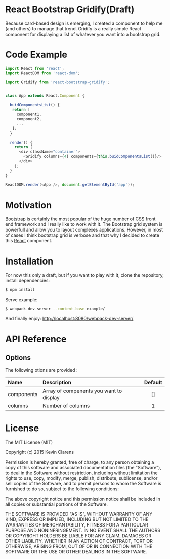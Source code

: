 # React Bootstrap Gridify(Draft)

Because card-based design is emerging, I created a component to help me (and others) to manage that trend. Gridify is a really simple React component for displaying a list of whatever you want into a bootstrap grid.

# Code Example

```javascript
import React from 'react';
import ReactDOM from 'react-dom';

import Gridify from 'react-bootstrap-gridify';


class App extends React.Component {

  buidComponentsList() {
   return [
     component1,
     component2,
     ...
   ];
  }

  render() {
    return (
      <div className="container">
        <Gridify columns={4} components={this.buidComponentsList()}/>
      </div>
    );
  }
}

ReactDOM.render(<App />, document.getElementById('app'));
```

# Motivation

[Bootstrap](http://getbootstrap.com/) is certainly the most popular of the huge number of CSS front end framework and I really like to work with it. The Bootstrap grid system is powerfull and allow you to layout complexes applications. However, in most of cases I think bootstrap grid is verbose and that why I decided to create this [React](https://facebook.github.io/react/index.html) component.

# Installation

For now this only a draft, but if you want to play with it, clone the repository, install dependencies:
```bash
$ npm install
```

Serve example:
```bash
$ webpack-dev-server --content-base example/
```

And finally enjoy:
[http://localhost:8080/webpack-dev-server/](http://localhost:8080/webpack-dev-server/)

# API Reference

## Options

The following otions are provided :

| Name          | Description                                   | Default   |
|:--------------|:----------------------------------------------|:---------:|
| components    | Array of compenents you want to display       | []        |
| columns       | Number of columns                             | 1         |

# License

The MIT License (MIT)

Copyright (c) 2015 Kevin Clarens

Permission is hereby granted, free of charge, to any person obtaining a copy
of this software and associated documentation files (the "Software"), to deal
in the Software without restriction, including without limitation the rights
to use, copy, modify, merge, publish, distribute, sublicense, and/or sell
copies of the Software, and to permit persons to whom the Software is
furnished to do so, subject to the following conditions:

The above copyright notice and this permission notice shall be included in
all copies or substantial portions of the Software.

THE SOFTWARE IS PROVIDED "AS IS", WITHOUT WARRANTY OF ANY KIND, EXPRESS OR
IMPLIED, INCLUDING BUT NOT LIMITED TO THE WARRANTIES OF MERCHANTABILITY,
FITNESS FOR A PARTICULAR PURPOSE AND NONINFRINGEMENT. IN NO EVENT SHALL THE
AUTHORS OR COPYRIGHT HOLDERS BE LIABLE FOR ANY CLAIM, DAMAGES OR OTHER
LIABILITY, WHETHER IN AN ACTION OF CONTRACT, TORT OR OTHERWISE, ARISING FROM,
OUT OF OR IN CONNECTION WITH THE SOFTWARE OR THE USE OR OTHER DEALINGS IN
THE SOFTWARE.
